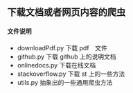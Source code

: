 ## 下载文档或者网页内容的爬虫

#### 文件说明

- downloadPdf.py 下载 pdf　文件
- github.py 下载 github 上的说明文档
- onlinedocs.py 下载在线文档
- stackoverflow.py 下载 st 上的一些方法
- utils.py 抽象出的一些通用爬虫方法



